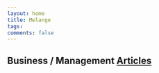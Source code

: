 ```yaml
---
layout: home
title: Melange
tags: 
comments: false
---
```


## Business / Management [Articles](articles.md)

